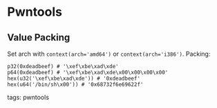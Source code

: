# Pwntools

## Value Packing
Set arch with `context(arch='amd64')` or `context(arch='i386')`.
Packing:
```
p32(0xdeadbeef) # '\xef\xbe\xad\xde'
p64(0xdeadbeef) # '\xef\xbe\xad\xde\x00\x00\x00\x00'
hex(u32('\xef\xbe\xad\xde')) # '0xdeadbeef'
hex(u64('/bin/sh\x00')) # '0x68732f6e69622f'
```

tags: pwntools